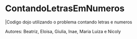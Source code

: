# ContandoLetrasEmNumeros

|Codigo dojo utilizando o problema contando letras e numeros 

Autores: Beatriz, Eloisa, Giulia, Inae, Maria Luiza e Nicoly  
